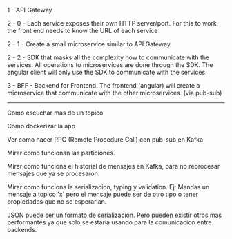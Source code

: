 1 - API Gateway

2 - 0 - Each service exposes their own HTTP server/port. For this to work, the front end needs to know the URL of each service

2 - 1 - Create a small microservice similar to API Gateway

2 - 2 - SDK that masks all the complexity how to communicate with the services. All operations to microservices are done through the SDK.
The angular client will only use the SDK to communicate with the services.

3 - BFF - Backend for Frontend. The frontend (angular) will create a microservice that communicate with the other microservices. (via pub-sub)


---

Como escuchar mas de un topico

Como dockerizar la app

Ver como hacer RPC (Remote Procedure Call) con pub-sub en Kafka

Mirar como funcionan las particiones.

Mirar como funciona el historial de mensajes en Kafka, para no reprocesar mensajes que ya se procesaron.

Mirar como funciona la serializacion, typing y validation. Ej: Mandas un mensaje a topico 'x' pero el mensaje puede ser de otro tipo o tener propiedades que no se esperarian.

JSON puede ser un formato de serializacion. Pero pueden existir otros mas performantes ya que solo se estaria usando para la comunicacion entre backends.
